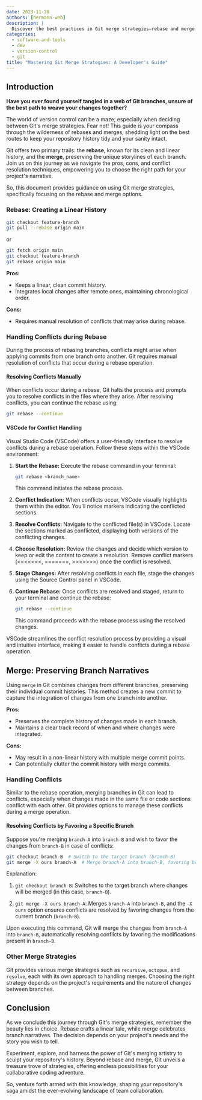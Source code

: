 ```yaml
---
date: 2023-11-28
authors: [hermann-web]
description: |
  Discover the best practices in Git merge strategies—rebase and merge. Navigate the maze of version control to maintain a pristine repository history, perfect for developers entering collaborative coding environments.
categories:
  - software-and-tools
  - dev
  - version-control
  - git
title: "Mastering Git Merge Strategies: A Developer's Guide"
---
```



## Introduction

__Have you ever found yourself tangled in a web of Git branches, unsure of the best path to weave your changes together?__

The world of version control can be a maze, especially when deciding between Git's merge strategies. Fear not! This guide is your compass through the wilderness of rebases and merges, shedding light on the best routes to keep your repository history tidy and your sanity intact.

Git offers two primary trails: the __rebase__, known for its clean and linear history, and the __merge__, preserving the unique storylines of each branch. Join us on this journey as we navigate the pros, cons, and conflict resolution techniques, empowering you to choose the right path for your project's narrative.

So, this document provides guidance on using Git merge strategies, specifically focusing on the rebase and merge options.


<!-- more -->

### Rebase: Creating a Linear History

```bash
git checkout feature-branch
git pull --rebase origin main
```
or
```bash
git fetch origin main 
git checkout feature-branch
git rebase origin main 
```

**Pros:**
- Keeps a linear, clean commit history.
- Integrates local changes after remote ones, maintaining chronological order.

**Cons:**
- Requires manual resolution of conflicts that may arise during rebase.

### Handling Conflicts during Rebase

During the process of rebasing branches, conflicts might arise when applying commits from one branch onto another. Git requires manual resolution of conflicts that occur during a rebase operation.

#### Resolving Conflicts Manually

When conflicts occur during a rebase, Git halts the process and prompts you to resolve conflicts in the files where they arise. After resolving conflicts, you can continue the rebase using:

```bash
git rebase --continue
```

#### VSCode for Conflict Handling

Visual Studio Code (VSCode) offers a user-friendly interface to resolve conflicts during a rebase operation. Follow these steps within the VSCode environment:

1. **Start the Rebase:** Execute the rebase command in your terminal:
   ```bash
   git rebase <branch_name>
   ```
   This command initiates the rebase process.

2. **Conflict Indication:** When conflicts occur, VSCode visually highlights them within the editor. You'll notice markers indicating the conflicted sections.

3. **Resolve Conflicts:** Navigate to the conflicted file(s) in VSCode. Locate the sections marked as conflicted, displaying both versions of the conflicting changes. 

4. **Choose Resolution:** Review the changes and decide which version to keep or edit the content to create a resolution. Remove conflict markers (<<<<<<<, =======, >>>>>>>) once the conflict is resolved.

5. **Stage Changes:** After resolving conflicts in each file, stage the changes using the Source Control panel in VSCode.

6. **Continue Rebase:** Once conflicts are resolved and staged, return to your terminal and continue the rebase:
   ```bash
   git rebase --continue
   ```
   This command proceeds with the rebase process using the resolved changes.

VSCode streamlines the conflict resolution process by providing a visual and intuitive interface, making it easier to handle conflicts during a rebase operation.


## Merge: Preserving Branch Narratives

Using `merge` in Git combines changes from different branches, preserving their individual commit histories. This method creates a new commit to capture the integration of changes from one branch into another. 

**Pros:**
- Preserves the complete history of changes made in each branch.
- Maintains a clear track record of when and where changes were integrated.

**Cons:**
- May result in a non-linear history with multiple merge commit points.
- Can potentially clutter the commit history with merge commits.

### Handling Conflicts

Similar to the rebase operation, merging branches in Git can lead to conflicts, especially when changes made in the same file or code sections conflict with each other. Git provides options to manage these conflicts during a merge operation.

#### Resolving Conflicts by Favoring a Specific Branch

Suppose you're merging `branch-A` into `branch-B` and wish to favor the changes from `branch-B` in case of conflicts:

```bash
git checkout branch-B  # Switch to the target branch (branch-B)
git merge -X ours branch-A  # Merge branch-A into branch-B, favoring branch-B changes in conflicts
```

Explanation:

1. `git checkout branch-B`: Switches to the target branch where changes will be merged (in this case, `branch-B`).

2. `git merge -X ours branch-A`: Merges `branch-A` into `branch-B`, and the `-X ours` option ensures conflicts are resolved by favoring changes from the current branch (`branch-B`).

Upon executing this command, Git will merge the changes from `branch-A` into `branch-B`, automatically resolving conflicts by favoring the modifications present in `branch-B`.

### Other Merge Strategies

Git provides various merge strategies such as `recursive`, `octopus`, and `resolve`, each with its own approach to handling merges. Choosing the right strategy depends on the project's requirements and the nature of changes between branches.

## Conclusion
As we conclude this journey through Git's merge strategies, remember the beauty lies in choice. Rebase crafts a linear tale, while merge celebrates branch narratives. The decision depends on your project's needs and the story you wish to tell.

Experiment, explore, and harness the power of Git's merging artistry to sculpt your repository's history. Beyond rebase and merge, Git unveils a treasure trove of strategies, offering endless possibilities for your collaborative coding adventure.

So, venture forth armed with this knowledge, shaping your repository's saga amidst the ever-evolving landscape of team collaboration.
